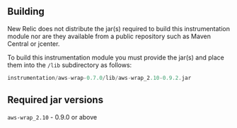 ## Building

New Relic does not distribute the jar(s) required to build this instrumentation module nor are they available from a public repository such as Maven Central or jcenter.

To build this instrumentation module you must provide the jar(s) and place them into the `/lib` subdirectory as follows:

```groovy
instrumentation/aws-wrap-0.7.0/lib/aws-wrap_2.10-0.9.2.jar
```

## Required jar versions 
`aws-wrap_2.10` - 0.9.0 or above
